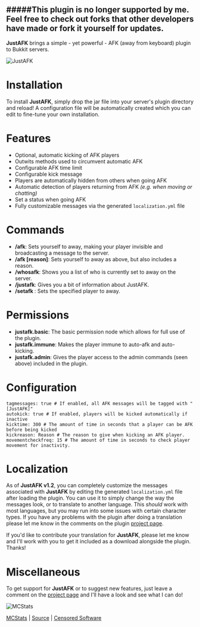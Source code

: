 #####This plugin is no longer supported by me. Feel free to check out forks that other developers have made or fork it yourself for updates.
---

**JustAFK** brings a simple - yet powerful - AFK (away from keyboard) plugin to Bukkit servers.

![JustAFK](http://alexben.net/projects/bukkit/JustAFK/justafk_logo.png)

Installation
============

To install **JustAFK**, simply drop the jar file into your server's plugin directory and reload! A configuration file will be automatically created which you can edit to fine-tune your own installation.


Features
========

* Optional, automatic kicking of AFK players
* Outwits methods used to circumvent automatic AFK
* Configurable AFK time limit
* Configurable kick message
* Players are automatically hidden from others when going AFK
* Automatic detection of players returning from AFK *(e.g. when moving or chatting)*
* Set a status when going AFK
* Fully customizable messages via the generated `localization.yml` file


Commands
========

* **/afk**: Sets yourself to away, making your player invisible and broadcasting a message to the server.
* **/afk [reason]**: Sets yourself to away as above, but also includes a reason.
* **/whosafk**: Shows you a list of who is currently set to away on the server.
* **/justafk**: Gives you a bit of information about JustAFK.
* **/setafk <player>**: Sets the specified player to away.


Permissions
=========

* **justafk.basic**: The basic permission node which allows for full use of the plugin.
* **justafk.immune**: Makes the player immune to auto-afk and auto-kicking.
* **justafk.admin**: Gives the player access to the admin commands (seen above) included in the plugin.


Configuration
=========

    tagmessages: true # If enabled, all AFK messages will be tagged with "[JustAFK]"
    autokick: true # If enabled, players will be kicked automatically if inactive
    kicktime: 300 # The amount of time in seconds that a player can be AFK before being kicked
    kickreason: Reason # The reason to give when kicking an AFK player.
    movementcheckfreq: 15 # The amount of time in seconds to check player movement for inactivity.


Localization
=========

As of **JustAFK v1.2**, you can completely customize the messages associated with **JustAFK** by editing the generated `localization.yml` file after loading the plugin. You can use it to simply change the way the messages look, or to translate to another language. This _should_ work with most languages, but you may run into some issues with certain character types. If you have any problems with the plugin after doing a translation please let me know in the comments on the plugin [project page](http://dev.bukkit.org/server-mods/justafk/).

If you'd like to contribute your translation for **JustAFK**, please let me know and I'll work with you to get it included as a download alongside the plugin. Thanks!


Miscellaneous
=============

To get support for **JustAFK** or to suggest new features, just leave a comment on the [project page](http://dev.bukkit.org/server-mods/justafk/) and I'll have a look and see what I can do!


![MCStats](http://mcstats.org/signature/JustAFK.png)

[MCStats](http://mcstats.org/plugin/JustAFK) | [Source](http://github.com/alexbennett/Minecraft-JustAFK/) | [Censored Software](http://www.censoredsoftware.com/)
